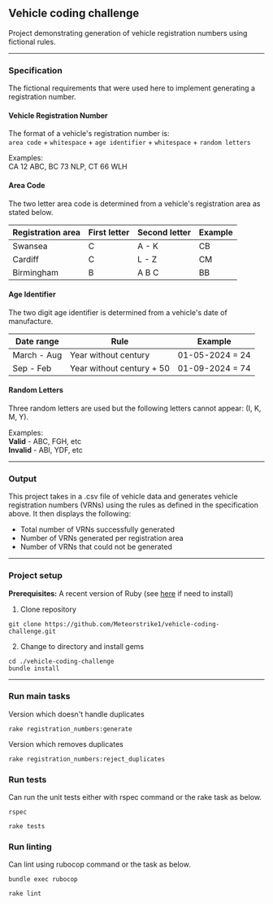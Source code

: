 ## Vehicle coding challenge
Project demonstrating generation of vehicle registration numbers using fictional rules.

---
### Specification
The fictional requirements that were used here to implement generating a registration number.
#### Vehicle Registration Number
The format of a vehicle's registration number is:\
`area code` + `whitespace` + `age identifier` + `whitespace` + `random letters`

Examples:\
CA 12 ABC, BC 73 NLP, CT 66 WLH

#### Area Code
The two letter area code is determined from a vehicle's registration area as stated below.

| Registration area | First letter | Second letter | Example |
|-------------------|--------------|---------------|---------|
| Swansea           | C            | A - K         | CB      |
| Cardiff           | C            | L - Z         | CM      |
| Birmingham        | B            | A B C         | BB      |

#### Age Identifier
The two digit age identifier is determined from a vehicle's date of manufacture.

| Date range  | Rule                      | Example         |
|-------------|---------------------------|-----------------|
| March - Aug | Year without century      | 01-05-2024 = 24 |
| Sep - Feb   | Year without century + 50 | 01-09-2024 = 74 |

#### Random Letters
Three random letters are used but the following letters cannot appear: (I, K, M, Y).

Examples:\
**Valid** - ABC, FGH, etc\
**Invalid** - ABI, YDF, etc

---
### Output
This project takes in a .csv file of vehicle data and generates vehicle registration numbers (VRNs) using the rules as 
defined in the specification above. It then displays the following:
- Total number of VRNs successfully generated
- Number of VRNs generated per registration area
- Number of VRNs that could not be generated

---
### Project setup
**Prerequisites:** A recent version of Ruby (see [here](https://www.ruby-lang.org/en/documentation/installation/) if need to install)
1. Clone repository
```shell
git clone https://github.com/Meteorstrike1/vehicle-coding-challenge.git
```
2. Change to directory and install gems
```shell
cd ./vehicle-coding-challenge
bundle install
```

---
### Run main tasks
Version which doesn't handle duplicates
```shell
rake registration_numbers:generate
```
Version which removes duplicates
```shell
rake registration_numbers:reject_duplicates
```

### Run tests
Can run the unit tests either with rspec command or the rake task as below.
```shell
rspec
```
```shell
rake tests
```
### Run linting
Can lint using rubocop command or the task as below.
```shell
bundle exec rubocop
```
```shell
rake lint
```

